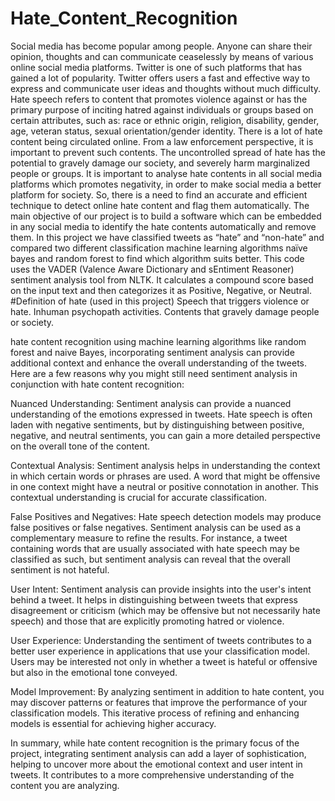 # Hate_Content_Recognition
Social media has become popular among people. Anyone can share their opinion, thoughts and can communicate ceaselessly by means of various online social media platforms. Twitter is one of such platforms that has gained a lot of popularity. Twitter offers users a fast and effective way to express and communicate user ideas and thoughts without much difficulty. Hate speech refers to content that promotes violence against or has the primary purpose of inciting hatred against individuals or groups based on certain attributes, such as: race or ethnic origin, religion, disability, gender, age, veteran status, sexual orientation/gender identity. There is a lot of hate content being circulated online. From a law enforcement perspective, it is important to prevent such contents. The uncontrolled spread of hate has the potential to gravely damage our society, and severely harm marginalized people or groups. It is important to analyse hate contents in all social media platforms which promotes negativity, in order to make social media a better platform for society. So, there is a need to find an accurate and efficient technique to detect online hate content and flag them automatically. The main objective of our project is to build a software which can be embedded in any social media to identify the hate contents automatically and remove them. In this project we have classified tweets as “hate” and “non-hate” and compared two different classification machine learning algorithms naïve bayes and random forest to find which algorithm suits better. This code uses the VADER (Valence Aware Dictionary and sEntiment Reasoner) sentiment analysis tool from NLTK. It calculates a compound score based on the input text and then categorizes it as Positive, Negative, or Neutral. #Definition of hate (used in this project) Speech that triggers violence or hate. Inhuman psychopath activities. Contents that gravely damage people or society.

hate content recognition using machine learning algorithms like random forest and naive Bayes, incorporating sentiment analysis can provide additional context and enhance the overall understanding of the tweets. Here are a few reasons why you might still need sentiment analysis in conjunction with hate content recognition:

Nuanced Understanding: Sentiment analysis can provide a nuanced understanding of the emotions expressed in tweets. Hate speech is often laden with negative sentiments, but by distinguishing between positive, negative, and neutral sentiments, you can gain a more detailed perspective on the overall tone of the content.

Contextual Analysis: Sentiment analysis helps in understanding the context in which certain words or phrases are used. A word that might be offensive in one context might have a neutral or positive connotation in another. This contextual understanding is crucial for accurate classification.

False Positives and Negatives: Hate speech detection models may produce false positives or false negatives. Sentiment analysis can be used as a complementary measure to refine the results. For instance, a tweet containing words that are usually associated with hate speech may be classified as such, but sentiment analysis can reveal that the overall sentiment is not hateful.

User Intent: Sentiment analysis can provide insights into the user's intent behind a tweet. It helps in distinguishing between tweets that express disagreement or criticism (which may be offensive but not necessarily hate speech) and those that are explicitly promoting hatred or violence.

User Experience: Understanding the sentiment of tweets contributes to a better user experience in applications that use your classification model. Users may be interested not only in whether a tweet is hateful or offensive but also in the emotional tone conveyed.

Model Improvement: By analyzing sentiment in addition to hate content, you may discover patterns or features that improve the performance of your classification models. This iterative process of refining and enhancing models is essential for achieving higher accuracy.

In summary, while hate content recognition is the primary focus of the project, integrating sentiment analysis can add a layer of sophistication, helping to uncover more about the emotional context and user intent in tweets. It contributes to a more comprehensive understanding of the content you are analyzing.
